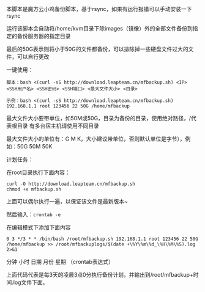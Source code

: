 
本脚本是魔方云小鸡备份脚本，基于rsync，如果有运行报错可以手动安装一下rsync

运行该脚本会自动将/home/kvm目录下除images（镜像）外的全部文件备份到指定的备份服务器的指定目录

最后的50G表示则将小于50G的文件都备份，可以排除掉一些硬盘文件过大的文件，可以自行更改

一键使用：

`脚本：bash <(curl -sS http://download.leapteam.cn/mfbackup.sh) <IP> <SSH用户名> <SSH密码> <SSH端口> <最大文件大小> <目录>`

`示例：bash <(curl -sS http://download.leapteam.cn/mfbackup.sh) 192.168.1.1 root 123456 22 50G /home/mfbackup`

最大文件大小要带单位，如50M或50G，目录为备份的目录，使用绝对路径，/代表根目录 有多台宿主机请使用不同目录

最大文件大小的单位有：G M K，大小建议带单位，否则默认单位是字节），例如：50G 50M 50K

计划任务：

在root目录执行下面内容：


```
curl -O http://download.leapteam.cn/mfbackup.sh
chmod +x mfbackup.sh
```

上面可以偶尔执行一遍，以保证该文件是最新版本~

然后输入：`crontab -e`

在编辑模式下添加下面内容

`0 3 */3 * * /bin/bash /root/mfbackup.sh 192.168.1.1 root 123456 22 50G /home/mfbackup >> /root/mfbackuplogs/$(date +\%Y\%m\%d_\%H\%M\%S).log 2>&1
`

分钟 小时 日期 月份 星期 （crontab表达式）

上面代码代表是每3天的凌晨3点0分执行备份计划，并输出到/root/mfbackup+时间.log文件下面。